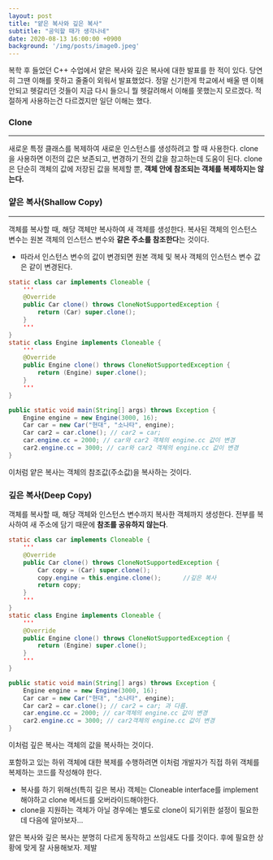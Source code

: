 ```yaml
---
layout: post
title: "얕은 복사와 깊은 복사"
subtitle: "공익할 때가 생각나네"
date: 2020-08-13 16:00:00 +0900
background: '/img/posts/image0.jpeg'
---
```


복학 후 들었던 C++ 수업에서 얕은 복사와 깊은 복사에 대한 발표를 한 적이 있다. 당연히 그땐 이해를 못하고  줄줄이 외워서 발표했었다. 정말 신기한게 학교에서 배울 땐 이해안되고 헷갈리던 것들이 지금 다시 들으니 뭘 헷갈려해서 이해를 못했는지 모르겠다. 적절하게 사용하는건 다르겠지만 일단 이해는 했다.


### Clone
---
새로운 특정 클래스를 복제하여 새로운 인스턴스를 생성하려고 할 때 사용한다. clone을 사용하면 이전의 값은 보존되고, 변경하기 전의 값을 참고하는데 도움이 된다. clone은 단순히 객체의 값에 저장된 값을 복제할 뿐, **객체 안에 참조되는 객체를 복제하지는 않는다.** 

### 얕은 복사(Shallow Copy)
---
객체를 복사할 때, 해당 객체만 복사하여 새 객체를 생성한다. 복사된 객체의 인스턴스 변수는 원본 객체의 인스턴스 변수와 **같은 주소를 참조한다**는 것이다.

- 따라서 인스턴스 변수의 값이 변경되면 원본 객체 및 복사 객체의 인스턴스 변수 값은 같이 변경된다.

```java
static class car implements Cloneable {
    '''
    @Override
    public Car clone() throws CloneNotSupportedException {
        return (Car) super.clone();
    }
    '''
}
static class Engine implements Cloneable {
    '''
    @Override
    public Engine clone() throws CloneNotSupportedException {
        return (Engine) super.clone();
    }
    '''
}

public static void main(String[] args) throws Exception {
    Engine engine = new Engine(3000, 16);
    Car car = new Car("현대", "소나타", engine);
    Car car2 = car.clone(); // car2 = car;
    car.engine.cc = 2000; // car와 car2 객체의 engine.cc 값이 변경
    car2.engine.cc = 3000; // car와 car2 객체의 engine.cc 값이 변경
}
```

이처럼 얕은 복사는 객체의 참조값(주소값)을 복사하는 것이다.

### 깊은 복사(Deep Copy)

객체를 복사할 때, 해당 객체와 인스턴스 변수까지 복사한 객체까지 생성한다. 전부를 복사하여 새 주소에 담기 때문에 **참조를 공유하지 않는다**.

```java
static class car implements Cloneable {
    '''
    @Override
    public Car clone() throws CloneNotSupportedException {
        Car copy = (Car) super.clone();
        copy.engine = this.engine.clone();		//깊은 복사
        return copy;
    }
    '''
}
static class Engine implements Cloneable {
    '''
    @Override
    public Engine clone() throws CloneNotSupportedException {
        return (Engine) super.clone();
    }
    '''
}

public static void main(String[] args) throws Exception {
    Engine engine = new Engine(3000, 16);
    Car car = new Car("현대", "소나타", engine);
    Car car2 = car.clone(); // car2 = car; 과 다름.
    car.engine.cc = 2000; // car객체의 engine.cc 값이 변경
    car2.engine.cc = 3000; // car2객체의 engine.cc 값이 변경
}
```

이처럼 깊은 복사는 객체의 값을 복사하는 것이다.

포함하고 있는 하위 객체에 대한 복제를 수행하려면 이처럼 개발자가 직접 하위 객체를 복제하는 코드를 작성해야 한다.

- 복사를 하기 위해선(특히 깊은 복사) 객체는 Cloneable interface를 implement해야하고 clone 메서드를 오버라이드해야한다.
- clone을 지원하는 객체가 아닐 경우에는 별도로 clone이 되기위한 설정이 필요한데 다음에 알아보자...

얕은 복사와 깊은 복사는 분명히 다르게 동작하고 쓰임새도 다를 것이다. 후에 필요한 상황에 맞게 잘 사용해보자. 제발 

